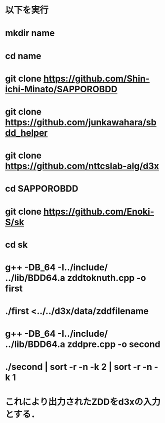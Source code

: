 # 以下を実行
# mkdir name
# cd name
# git clone https://github.com/Shin-ichi-Minato/SAPPOROBDD
# git clone https://github.com/junkawahara/sbdd_helper
# git clone https://github.com/nttcslab-alg/d3x
# cd SAPPOROBDD
# git clone https://github.com/Enoki-S/sk
# cd sk
# g++ -DB_64 -I../include/ ../lib/BDD64.a zddtoknuth.cpp -o first
# ./first <../../d3x/data/zddfilename
# g++ -DB_64 -I../include/ ../lib/BDD64.a zddpre.cpp -o second
# ./second | sort -r -n -k 2 | sort -r -n -k 1
# これにより出力されたZDDをd3xの入力とする．
